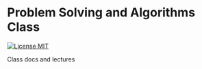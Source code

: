Problem Solving and Algorithms Class
================================

[![License MIT](http://img.shields.io/badge/license-MIT-brightgreen.svg)](license.md)

Class docs and lectures
